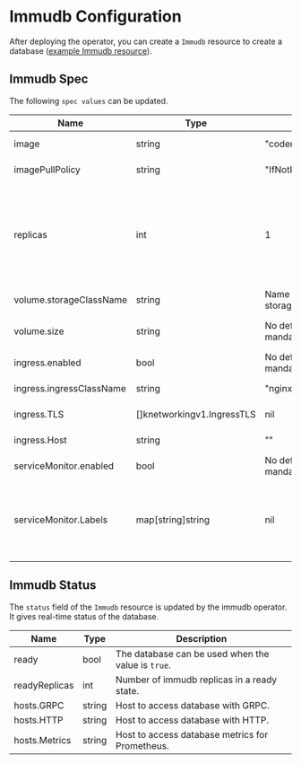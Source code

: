 # Immudb Configuration

After deploying the operator, you can create a `Immudb` resource to create a database ([example Immudb resource](../config/samples/v1_immudb.yaml)).

## Immudb Spec

The following `spec values` can be updated.

| Name | Type | Default value | Description |
| --- | --- | --- | --- |
| image | string | "codenotary/immudb:latest" | The Immudb image. |
| imagePullPolicy | string | "IfNotPresent" | ImagePullPolicy of immudb image. |
| replicas | int | 1 | Number of replicas of immudb image. The value can only be 1 at the moment. The immudb team is working hard in adding replication in the future. |
| volume.storageClassName | string | Name of the default storageClass of the cluster.  | StorageClassName of the database. |
| volume.size | string | No default value, mandatory to set.  | Size of the database, e.g., 5Mi, 10Gi.  |
| ingress.enabled | bool | No default value, mandatory to set. | Enabling of ingress resource. |
| ingress.ingressClassName | string | "nginx" | Ingress class name. |
| ingress.TLS | []knetworkingv1.IngressTLS | nil | TLS for the ingress. |
| ingress.Host | string | "" | Host of the ingress. |
| serviceMonitor.enabled | bool | No default value, mandatory to set. | Enabling of the service monitor.
| serviceMonitor.Labels | map[string]string | nil | Labels of the service monitor. It should be configured so that the service monitor is selected by Prometheus.

## Immudb Status

The `status` field of the `Immudb` resource is updated by the immudb operator. It gives real-time status of the database.

| Name | Type | Description |
| --- | --- | --- |
| ready | bool | The database can be used when the value is `true`.|
| readyReplicas | int |  Number of immudb replicas in a ready state.|
| hosts.GRPC | string | Host to access database with GRPC.|
| hosts.HTTP | string | Host to access database with HTTP.|
| hosts.Metrics | string | Host to access database metrics for Prometheus.|